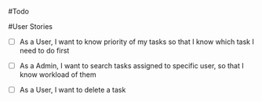 #Todo

#User Stories
- [ ] As a User, I want to know priority of my tasks so that I know which task I need to do first

- [ ] As a Admin, I want to search tasks assigned to specific user, so that I know workload of them

- [ ] As a User, I want to delete a task




